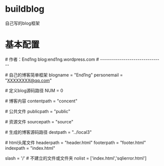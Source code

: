 # buildblog
自己写的blog框架
# 基本配置
\#        作者：End1ng blog:end1ng.wordpress.com
\#        --------------------------------

\# 自己的博客简单框架
blogname = "End1ng"
personemail = "XXXXXXXX@qq.com"

\# 定义blog源码路径
NUM = 0

\# 博客内容
contentpath = "concent"

\# 公共文件
publicpath = "public"

\# 资源文件
sourcepath = "source"

\# 生成的博客源码路径
destpath = "../local3"

\# html头尾文件
headerpath = "header.html"
footerpath = "footer.html"
indexpath = "index.html"

slash = '/'
\# 不建立的文件或文件夹
nolist = ['index.html','sqlierror.html']
